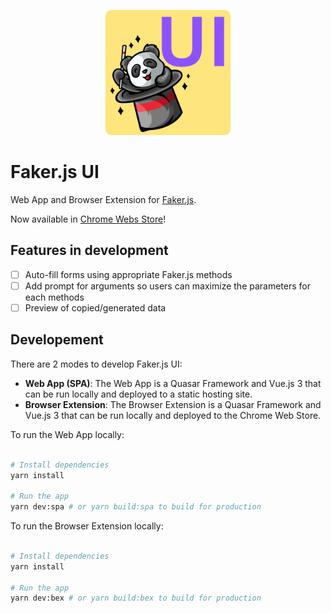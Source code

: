 <p align="center"><img width="200px" src="./faker-js-ui-logo.png"></p>

# Faker.js UI

Web App and Browser Extension for [Faker.js](https://fakerjs.dev/).

Now available in [Chrome Webs Store](https://chrome.google.com/webstore/detail/fakerjs-ui/onahjokmphbfmdihclgeehajfnpkpaja)!

## Features in development

- [ ] Auto-fill forms using appropriate Faker.js methods
- [ ] Add prompt for arguments so users can maximize the parameters for each methods
- [ ] Preview of copied/generated data

## Developement

There are 2 modes to develop Faker.js UI:
- **Web App (SPA)**: The Web App is a Quasar Framework and Vue.js 3 that can be run locally and deployed to a static hosting site.
- **Browser Extension**: The Browser Extension is a Quasar Framework and Vue.js 3 that can be run locally and deployed to the Chrome Web Store.

To run the Web App locally:

```bash

# Install dependencies
yarn install

# Run the app
yarn dev:spa # or yarn build:spa to build for production

```

To run the Browser Extension locally:

```bash

# Install dependencies
yarn install

# Run the app
yarn dev:bex # or yarn build:bex to build for production

```

